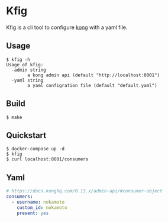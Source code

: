 # Kfig

Kfig is a cli tool to configure [kong](https://github.com/Kong/kong) with a yaml file.

## Usage
```
$ kfig -h
Usage of kfig:
  -admin string
    	a kong admin api (default "http://localhost:8001")
  -yaml string
    	a yaml configration file (default "default.yaml")
```

## Build
```
$ make
```

## Quickstart
```
$ docker-compose up -d
$ kfig
$ curl localhost:8001/consumers
```

## Yaml
```yaml
# https://docs.konghq.com/0.13.x/admin-api/#consumer-object
consumers:
  - username: nokamoto
    custom_id: nokamoto
    present: yes
```